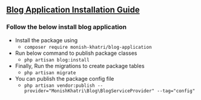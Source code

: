 ## [Blog Application Installation Guide](https://packagist.org/packages/monish-khatri/blog-application)

### Follow the below install blog application
- Install the package using 
  - `composer require monish-khatri/blog-application`
- Run below command to publish package classes
  - `php artisan blog:install`
- Finally, Run the migrations to create package tables
  - `php artisan migrate`
- You can publish the package config file
  - `php artisan vendor:publish --provider="MonishKhatri\Blog\BlogServiceProvider" --tag="config"`
